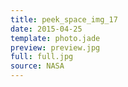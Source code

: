 ```yaml
---
title: peek_space_img_17
date: 2015-04-25
template: photo.jade
preview: preview.jpg
full: full.jpg
source: NASA
---
```

